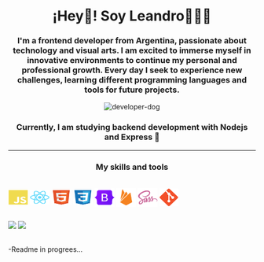 <div align="center">
<h1>¡Hey👋! Soy Leandro👨🏻‍💻</h1>

<h3 align="center">I'm a frontend developer from Argentina, passionate about technology and visual arts. I am excited to immerse myself in innovative environments to continue my personal and professional growth. Every day I seek to experience new challenges, learning different programming languages and tools for future projects.
</h3>
      <img alt="developer-dog"src="https://media.giphy.com/media/SwImQhtiNA7io/giphy.gif">
      <h3 align="center"> Currently, I am studying backend development with Nodejs and Express 🚀</h3>
      
</div>

---

<h3 align="center">My skills and tools</h3>

<div style="display: inline_block"><br>
  <img align="center" alt="Js" height="30" width="40" src="https://raw.githubusercontent.com/devicons/devicon/master/icons/javascript/javascript-plain.svg">
  <img align="center" alt="React" height="30" width="40" src="https://raw.githubusercontent.com/devicons/devicon/master/icons/react/react-original.svg">
  <img align="center" alt="HTML" height="30" width="40" src="https://raw.githubusercontent.com/devicons/devicon/master/icons/html5/html5-original.svg">
  <img align="center" alt="CSS" height="30" width="40" src="https://raw.githubusercontent.com/devicons/devicon/master/icons/css3/css3-original.svg">
  <img align="center" alt="bootstrap" height="38" width="40" src="https://github.com/devicons/devicon/blob/master/icons/bootstrap/bootstrap-original.svg">
  <img align="center" alt="firebase" height="38" width="40" src="https://github.com/devicons/devicon/blob/master/icons/firebase/firebase-plain.svg">
  <img align="center" alt="sass" height="38" width="40" src="https://github.com/devicons/devicon/blob/master/icons/sass/sass-original.svg">
  <img align="center" alt="git" height="36" width="38" src="https://github.com/devicons/devicon/blob/master/icons/git/git-original.svg">


      
</div>


  ##

 
<div> 
  <a href="https://www.linkedin.com/in/leandrobenacfrontend/" target="_blank"><img src="https://img.shields.io/badge/-LinkedIn-%230077B5?style=for-the-badge&logo=linkedin&logoColor=white" target="_blank"></a> 
  <a href = "benacleandro@gmail.com"><img src="https://img.shields.io/badge/-Gmail-%23333?style=for-the-badge&logo=gmail&logoColor=white" target="_blank"></a>
  
</div>


##
-Readme in progrees...
